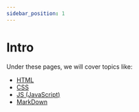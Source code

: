 ```yaml
---
sidebar_position: 1
---
```


# Intro

Under these pages, we will cover topics like:
- [HTML](/docs/category/html)
- [CSS](/docs/category/css)
- [JS (JavaScript)](/docs/category/js)
- [MarkDown](/docs/md)